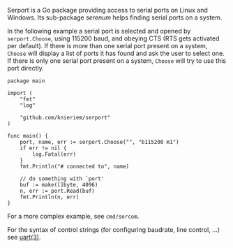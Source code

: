 Serport is a Go package providing access to serial ports on Linux
and Windows.  Its sub-package *serenum* helps finding serial ports on
a system.

In the following example a serial port is selected and opened by
`serport.Choose`, using 115200 baud, and obeying CTS (RTS gets activated
per default). If there is more than one serial port present on a system,
`Choose` will display a list of ports it has found and ask the user
to select one. If there is only one serial port present on a system,
`Choose` will try to use this port directly.

	package main
	
	import (
		"fmt"
		"log"
	
		"github.com/knieriem/serport"
	)
	
	func main() {
		port, name, err := serport.Choose("", "b115200 m1")
		if err != nil {
			log.Fatal(err)
		}
		fmt.Println("# connected to", name)

		// do something with `port'
		buf := make([]byte, 4096)
		n, err := port.Read(buf)
		fmt.Println(n, err)
	}

For a more complex example, see `cmd/sercom`.

For the syntax of control strings (for configuring baudrate, line control,
...) see [uart(3)](http://plan9.bell-labs.com/magic/man2html/3/uart).
